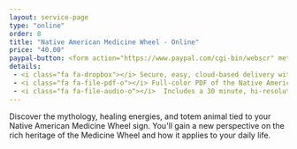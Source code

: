 ```yaml
---
layout: service-page
type: "online"
order: 8
title: "Native American Medicine Wheel - Online"
price: "40.00"
paypal-button: <form action="https://www.paypal.com/cgi-bin/webscr" method="post" target="_top"><input type="hidden" name="cmd" value="_s-xclick"><input type="hidden" name="hosted_button_id" value="5Q2C45NMRPCS8"><table><tr><td><input type="hidden" name="on0" value="Birth Information">Birth Information</td></tr><tr><td><input type="text" name="os0" maxlength="200"></td></tr></table><input type="image" src="https://www.paypalobjects.com/webstatic/en_US/i/buttons/checkout-logo-medium.png" border="0" name="submit" alt="PayPal - The safer, easier way to pay online!"><img alt="" border="0" src="https://www.paypalobjects.com/en_US/i/scr/pixel.gif" width="1" height="1"></form>
details:
 - <i class="fa fa-dropbox"></i> Secure, easy, cloud-based delivery with <a href="https://www.dropbox.com/home" target="_blank">Dropbox</a>
 - <i class="fa fa-file-pdf-o"></i> Full-color PDF of the Native American Medicine Wheel that you can study as you listen. 
 - <i class="fa fa-file-audio-o"></i>  Includes a 30 minute, hi-resolution audio MP3
---
```


Discover the mythology, healing energies, and totem animal tied to your Native
American Medicine Wheel sign. You'll gain a new perspective on the rich heritage
of the Medicine Wheel and how it applies to your daily life.